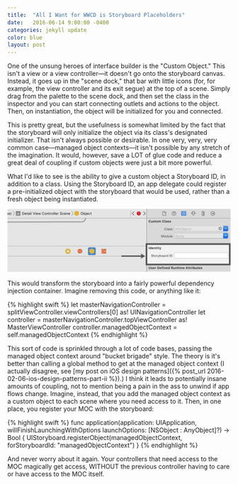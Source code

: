 ```yaml
---
title:  "All I Want for WWCD is Storyboard Placeholders"
date:   2016-06-14 9:00:00 -0400
categories: jekyll update
color: blue
layout: post
---
```

One of the unsung heroes of interface builder is the "Custom Object." This isn't a view or a view controller—it doesn't go onto the storyboard canvas. Instead, it goes up in the "scene dock," that bar with little icons (for, for example, the view controller and its exit segue) at the top of a scene. Simply drag from the palette to the scene dock, and then set the class in the inspector and you can start connecting outlets and actions to the object. Then, on instantiation, the object will be initialized for you and connected.

This is pretty great, but the usefulness is somewhat limited by the fact that the storyboard will only initialize the object via its class's designated initializer. That isn't always possible or desirable. In one very, very, very common case—managed object contexts—it isn't possible by any stretch of the imagination. It would, however, save a LOT of glue code and reduce a great deal of coupling if custom objects were just a bit more powerful.

What I'd like to see is the ability to give a custom object a Storyboard ID, in addition to a class. Using the Storyboard ID, an app delegate could register a pre-initialized object with the storyboard that would be used, rather than a fresh object being instantiated.

<div class="image"><img class="fullbleed" src="/assets/storyboard-placeholders.png" title="Interface Builder screenshot showing custom Object with option to specify a storyboard id"></div>

This would transform the storyboard into a fairly powerful dependency injection container. Imagine removing this code, or anything like it:

{% highlight swift %}
let masterNavigationController = splitViewController.viewControllers[0] as! UINavigationController
let controller = masterNavigationController.topViewController as! MasterViewController
controller.managedObjectContext = self.managedObjectContext
{% endhighlight %}

This sort of code is sprinkled through a lot of code bases, passing the managed object context around "bucket brigade" style. The theory is it's better than calling a global method to get at the managed object context (I actually disagree, see [my post on iOS design patterns]({% post_url 2016-02-06-ios-design-patterns-part-ii %}).) I think it leads to potentially insane amounts of coupling, not to mention being a pain in the ass to unwind if app flows change. Imagine, instead, that you add the managed object context as a custom object to each scene where you need access to it. Then, in one place, you register your MOC with the storyboard:

{% highlight swift %}
func application(application: UIApplication, willFinishLaunchingWithOptions launchOptions: [NSObject : AnyObject]?) -> Bool {
  UIStoryboard.registerObject(managedObjectContext, forStoryboardId: "managedObjectContext")
}
{% endhighlight %}

And never worry about it again. Your controllers that need access to the MOC magically get access, WITHOUT the previous controller having to care or have access to the MOC itself.